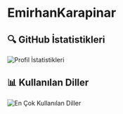 # EmirhanKarapinar

## 🔍 GitHub İstatistikleri
![Profil İstatistikleri](https://github-readme-stats.vercel.app/api?username=emirhankarapinar&show_icons=true&theme=radical)

## 📊 Kullanılan Diller
![En Çok Kullanılan Diller](https://github-readme-stats.vercel.app/api/top-langs/?username=emirhankarapinar&layout=compact)


